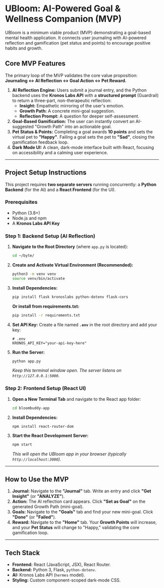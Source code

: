 # UBloom: AI-Powered Goal & Wellness Companion (MVP)

UBloom is a minimum viable product (MVP) demonstrating a goal-based mental health application. It connects user journaling with AI-powered reflection and gamification (pet status and points) to encourage positive habits and growth.

## Core MVP Features

The primary loop of the MVP validates the core value proposition: **Journaling $\leftrightarrow$ AI Reflection $\leftrightarrow$ Goal Action $\leftrightarrow$ Pet Reward.**

1.  **AI Reflection Engine:** Users submit a journal entry, and the Python backend uses the **Kronos Labs API** with a **structured prompt** (Guardrail) to return a three-part, non-therapeutic reflection:
    * **Insight:** Empathetic mirroring of the user's emotion.
    * **Growth Path:** A concrete mini-goal suggestion.
    * **Reflection Prompt:** A question for deeper self-assessment.
2.  **Goal-Based Gamification:** The user can instantly convert an AI-suggested "Growth Path" into an actionable goal.
3.  **Pet Status & Points:** Completing a goal awards **10 points** and sets the virtual pet to **"Happy"**. Failing a goal sets the pet to **"Sad"**, closing the gamification feedback loop.
4.  **Dark Mode UI:** A clean, dark-mode interface built with React, focusing on accessibility and a calming user experience.

***

## Project Setup Instructions

This project requires **two separate servers** running concurrently: a **Python Backend** (for the AI) and a **React Frontend** (for the UI).

### Prerequisites

* Python (3.8+)
* Node.js and npm
* A **Kronos Labs API Key**

### Step 1: Backend Setup (AI Reflection)

1.  **Navigate to the Root Directory** (where `app.py` is located):
    ```bash
    cd ~/byte/
    ```
2.  **Create and Activate Virtual Environment (Recommended):**
    ```bash
    python3 -m venv venv
    source venv/bin/activate
    ```
3.  **Install Dependencies:**
    ```bash
    pip install flask kronoslabs python-dotenv flask-cors
    ```
    
    **Or install from requirements.txt:**
    ```bash
    pip install -r requirements.txt
    ```
4.  **Set API Key:** Create a file named **`.env`** in the root directory and add your key:
    ```
    # .env
    KRONOS_API_KEY="your-api-key-here"
    ```
5.  **Run the Server:**
    ```bash
    python app.py
    ```
    *Keep this terminal window open. The server listens on `http://127.0.0.1:5000`.*

### Step 2: Frontend Setup (React UI)

1.  **Open a New Terminal Tab** and navigate to the React app folder:
    ```bash
    cd bloombuddy-app
    ```
2.  **Install Dependencies:**
    ```bash
    npm install react-router-dom
    ```
3.  **Start the React Development Server:**
    ```bash
    npm start
    ```
    *This will open the UBloom app in your browser (typically `http://localhost:3000`).*

***

## How to Use the MVP

1.  **Journal:** Navigate to the **"Journal"** tab. Write an entry and click **"Get Insight"** (or **"ANALYZE"**).
2.  **Action:** The AI reflection card appears. Click **"Set as Goal"** on the generated Growth Path (mini-goal).
3.  **Goals:** Navigate to the **"Goals"** tab and find your new mini-goal. Click **"Done"** (or **"Failed"**).
4.  **Reward:** Navigate to the **"Home"** tab. Your **Growth Points** will increase, and your **Pet Status** will change to "Happy," validating the core gamification loop.

***

## Tech Stack

* **Frontend:** React (JavaScript, JSX), React Router.
* **Backend:** Python 3, Flask, `python-dotenv`.
* **AI:** Kronos Labs API (`hermes` model).
* **Styling:** Custom component-scoped dark-mode CSS.
